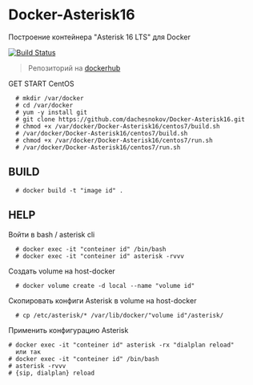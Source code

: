 Docker-Asterisk16
=================

Построение контейнера "Asterisk 16 LTS" для Docker

[![Build Status]()]()

> Репозиторий на [dockerhub](https://hub.docker.com/u/dachesnokov)

GET START CentOS

      # mkdir /var/docker
      # cd /var/docker
      # yum -y install git
      # git clone https://github.com/dachesnokov/Docker-Asterisk16.git
      # chmod +x /var/docker/Docker-Asterisk16/centos7/build.sh
      # /var/docker/Docker-Asterisk16/centos7/build.sh
      # chmod +x /var/docker/Docker-Asterisk16/centos7/run.sh
      # /var/docker/Docker-Asterisk16/centos7/run.sh


BUILD
----

      # docker build -t "image id" .

HELP
----

Войти в bash / asterisk cli

      # docker exec -it "conteiner id" /bin/bash
      # docker exec -it "conteiner id" asterisk -rvvv

Создать volume на host-docker

      # docker volume create -d local --name "volume id"

Скопировать конфиги Asterisk в volume на host-docker

      # cp /etc/asterisk/* /var/lib/docker/"volume id"/asterisk/

Применить конфигурацию Asterisk

    # docker exec -it "conteiner id" asterisk -rx "dialplan reload"
      или так
    # docker exec -it "conteiner id" /bin/bash
    # asterisk -rvvv
    # {sip, dialplan} reload
